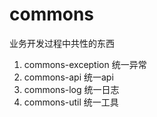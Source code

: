 # commons
业务开发过程中共性的东西

1. commons-exception
统一异常
2. commons-api
统一api
3. commons-log
统一日志
4. commons-util
统一工具